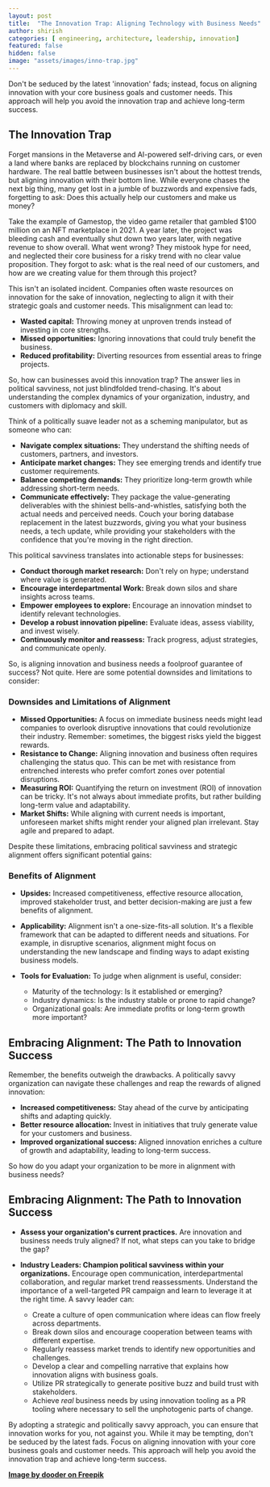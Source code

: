 ```yaml
---
layout: post
title:  "The Innovation Trap: Aligning Technology with Business Needs"
author: shirish
categories: [ engineering, architecture, leadership, innovation]
featured: false
hidden: false
image: "assets/images/inno-trap.jpg"
---
```


Don't be seduced by the latest 'innovation' fads; instead, focus on aligning innovation with your core business goals and customer needs. This approach will help you avoid the innovation trap and achieve long-term success.

## The Innovation Trap

Forget mansions in the Metaverse and AI-powered self-driving cars, or even a land where banks are replaced by blockchains running on customer hardware. The real battle between businesses isn't about the hottest trends, but aligning innovation with their bottom line. While everyone chases the next big thing, many get lost in a jumble of buzzwords and expensive fads, forgetting to ask: Does this actually help our customers and make us money?

Take the example of Gamestop, the video game retailer that gambled $100 million on an NFT marketplace in 2021. A year later, the project was bleeding cash and eventually shut down two years later, with negative revenue to show overall. What went wrong? They mistook hype for need, and neglected their core business for a risky trend with no clear value proposition. They forgot to ask: what is the real need of our customers, and how are we creating value for them through this project?

This isn't an isolated incident. Companies often waste resources on innovation for the sake of innovation, neglecting to align it with their strategic goals and customer needs. This misalignment can lead to:

* **Wasted capital:** Throwing money at unproven trends instead of investing in core strengths.
* **Missed opportunities:** Ignoring innovations that could truly benefit the business.
* **Reduced profitability:** Diverting resources from essential areas to fringe projects.

So, how can businesses avoid this innovation trap? The answer lies in political savviness, not just blindfolded trend-chasing. It's about understanding the complex dynamics of your organization, industry, and customers with diplomacy and skill.

Think of a politically suave leader not as a scheming manipulator, but as someone who can:

* **Navigate complex situations:** They understand the shifting needs of customers, partners, and investors.
* **Anticipate market changes:** They see emerging trends and identify true customer requirements.
* **Balance competing demands:** They prioritize long-term growth while addressing short-term needs.
* **Communicate effectively:** They package the value-generating deliverables with the shiniest bells-and-whistles, satisfying both the actual needs and perceived needs. Couch your boring database replacement in the latest buzzwords, giving you what your business needs, a tech update, while providing your stakeholders with the confidence that you're moving in the right direction.

This political savviness translates into actionable steps for businesses:

* **Conduct thorough market research:** Don't rely on hype; understand where value is generated.
* **Encourage interdepartmental Work:** Break down silos and share insights across teams.
* **Empower employees to explore:** Encourage an innovation mindset to identify relevant technologies.
* **Develop a robust innovation pipeline:** Evaluate ideas, assess viability, and invest wisely.
* **Continuously monitor and reassess:** Track progress, adjust strategies, and communicate openly.

So, is aligning innovation and business needs a foolproof guarantee of success? Not quite. Here are some potential downsides and limitations to consider:

### Downsides and Limitations of Alignment

* **Missed Opportunities:** A focus on immediate business needs might lead companies to overlook disruptive innovations that could revolutionize their industry. Remember: sometimes, the biggest risks yield the biggest rewards.
* **Resistance to Change:** Aligning innovation and business often requires challenging the status quo. This can be met with resistance from entrenched interests who prefer comfort zones over potential disruptions.
* **Measuring ROI:** Quantifying the return on investment (ROI) of innovation can be tricky. It's not always about immediate profits, but rather building long-term value and adaptability.
* **Market Shifts:** While aligning with current needs is important, unforeseen market shifts might render your aligned plan irrelevant. Stay agile and prepared to adapt.

Despite these limitations, embracing political savviness and strategic alignment offers significant potential gains:

### Benefits of Alignment

* **Upsides:** Increased competitiveness, effective resource allocation, improved stakeholder trust, and better decision-making are just a few benefits of alignment.
* **Applicability:** Alignment isn't a one-size-fits-all solution. It's a flexible framework that can be adapted to different needs and situations. For example, in disruptive scenarios, alignment might focus on understanding the new landscape and finding ways to adapt existing business models.
* **Tools for Evaluation:** To judge when alignment is useful, consider:

    * Maturity of the technology: Is it established or emerging?
    * Industry dynamics: Is the industry stable or prone to rapid change?
    * Organizational goals: Are immediate profits or long-term growth more important?

## Embracing Alignment: The Path to Innovation Success

Remember, the benefits outweigh the drawbacks. A politically savvy organization can navigate these challenges and reap the rewards of aligned innovation:

* **Increased competitiveness:** Stay ahead of the curve by anticipating shifts and adapting quickly.
* **Better resource allocation:** Invest in initiatives that truly generate value for your customers and business.
* **Improved organizational success:** Aligned innovation enriches a culture of growth and adaptability, leading to long-term success.

So how do you adapt your organization to be more in alignment with business needs?

## Embracing Alignment: The Path to Innovation Success

* **Assess your organization's current practices.** Are innovation and business needs truly aligned? If not, what steps can you take to bridge the gap?

* **Industry Leaders: Champion political savviness within your organizations.** Encourage open communication, interdepartmental collaboration, and regular market trend reassessments. Understand the importance of a well-targeted PR campaign and learn to leverage it at the right time.  A savvy leader can:
    * Create a culture of open communication where ideas can flow freely across departments.
    * Break down silos and encourage cooperation between teams with different expertise.
    * Regularly reassess market trends to identify new opportunities and challenges.
    * Develop a clear and compelling narrative that explains how innovation aligns with business goals.
    * Utilize PR strategically to generate positive buzz and build trust with stakeholders.
    * Achieve *real* business needs by using innovation tooling as a PR tooling where necessary to sell the unphotogenic parts of change.

By adopting a strategic and politically savvy approach, you can ensure that innovation works for you, not against you. While it may be tempting, don't be seduced by the latest fads. Focus on aligning innovation with your core business goals and customer needs. This approach will help you avoid the innovation trap and achieve long-term success.


__<a href="https://www.freepik.com/free-vector/catching-money-wth-idea_902007.htm#fromView=search&page=1&position=1&uuid=b6dad76c-6a05-40e7-be3c-36902a519be1">Image by dooder on Freepik</a>__